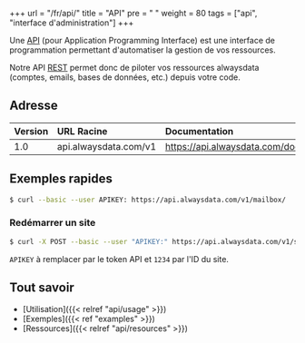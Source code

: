 +++
url = "/fr/api/"
title = "API"
pre = "<i class='fas fa-fw fa-plug'></i> "
weight = 80
tags = ["api", "interface d'administration"]
+++

Une [API](https://fr.wikipedia.org/wiki/Interface_de_programmation) (pour Application
Programming Interface) est une interface de programmation permettant d'automatiser
la gestion de vos ressources.

Notre API [REST](https://fr.wikipedia.org/wiki/Representational_State_Transfer)
permet donc de piloter vos ressources alwaysdata (comptes, emails, bases de données,
etc.) depuis votre code.

## Adresse

| Version | URL Racine          | Documentation                     |
|:--------|:--------------------|:----------------------------------|
| 1.0     | api.alwaysdata.com/v1 | https://api.alwaysdata.com/doc/ |

## Exemples rapides

```sh
$ curl --basic --user APIKEY: https://api.alwaysdata.com/v1/mailbox/
```


### Redémarrer un site

```sh
$ curl -X POST --basic --user "APIKEY:" https://api.alwaysdata.com/v1/site/1234/restart/
```

`APIKEY` à remplacer par le token API et `1234` par l'ID du site.

## Tout savoir

- [Utilisation]({{< relref "api/usage" >}})
- [Exemples]({{< ref "examples" >}})
- [Ressources]({{< relref "api/resources" >}})
